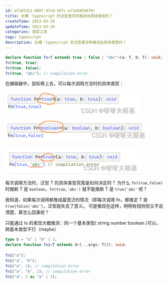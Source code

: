 ```yaml
---
id: af181311-d00f-47c0-9dfc-e73a585d679c
title: 吐槽：typescript 的泛型是怎样推测出具体类型的？
createTime: 2023-03-29
updateTime: 2023-03-29
categories: 底层工具
tags: typescript
description: 吐槽：typescript 的泛型是怎样推测出具体类型的？
---
```


```ts
declare function fn<T extends true | false | "abc">(a: T, b: T): void;
fn(true, true);
fn(true, false);
fn(true, "abc"); // compilation error
```

在编辑器中，鼠标移上去，可以每次调用方法时的具体类型：

![在这里插入图片描述](..\post-assets\0f7d3592-91e8-45a8-820b-4b10a00a5b20.png)
![在这里插入图片描述](..\post-assets\e325f602-36b2-4dd3-8680-75fb25f77739.png)

![在这里插入图片描述](..\post-assets\2f6e7fd9-7e8e-4085-a23d-924af77ce746.png)

每次调用方法时，泛型 T 的具体类型究竟是如何决定的？
为什么 `fn(true,false)` 时推断 T 是 `boolean`，`fn(true,'abc')` 就不能推断 T 是 `true|'abc'` 呢？

我知道，如果每次调用都推成最宽泛的情况（即每次调用 fn，都推定 T 是 `true|false|'abc'`），泛型就失去了意义。
可是像现在这样，明明有规则但又不说清楚，算怎么回事呢？

只能通过 ts 的表现大概推测：同一个基本类型( string number boolean )可以，跨基本类型不行（maybe）

```ts
type U = "a" | "b" | 1;
declare function fn1<T extends U>(...args: T[]): void;

fn1("a");
fn1("a", "b");
fn1("a", 1); // compilation error
fn1("a", "b", 1); // compilation error
fn1("a", 1 as "a" | 1);
```
